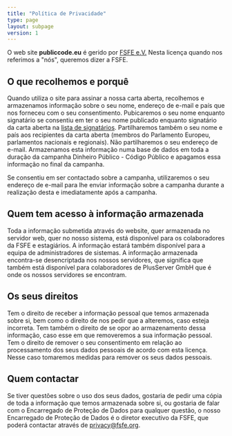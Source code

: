 ```yaml
---
title: "Política de Privacidade"
type: page
layout: subpage
version: 1
---
```


O web site **publiccode.eu** é gerido por
[FSFE e.V.](https://fsfe.org/about/legal/imprint.html)
Nesta licença quando nos referimos a "nós", queremos dizer a FSFE.

## O que recolhemos e porquê
Quando utiliza o site para assinar a nossa carta aberta, recolhemos e
armazenamos informação sobre o seu nome, endereço de e-mail e país que
nos forneceu com o seu consentimento. Pubicaremos o seu nome enquanto
signatário se consentiu em ter o seu nome publicado enquanto signatário
da carta aberta na [lista de signatários](/openletter/all-signatures).
Partilharemos também o seu nome e país aos recipientes da carta aberta
(membros do Parlamento Europeu, parlamentos nacionais e regionais).
Não partilharemos o seu endereço de e-mail. Armazenamos esta informação
numa base de dados em toda a duração da campanha Dinheiro Público -
Código Público e apagamos essa informação no final da campanha.

Se consentiu em ser contactado sobre a campanha, utilizaremos o seu
endereço de e-mail para lhe enviar informação sobre a campanha durante
a realização desta e imediatamente após a campanha.

## Quem tem acesso à informação armazenada

Toda a informação submetida através do website, quer armazenada no
servidor web, quer no nosso sistema, está disponível para os colaboradores
da FSFE e estagiários. A informação estará também disponível para a equipa
de administradores de sistemas. A informação armazenada encontra-se
desencriptada nos nossos servidores, que significa que também está
disponível para colaboradores de PlusServer GmbH que é onde os nossos
servidores se encontram.

## Os seus direitos

Tem o direito de receber a informação pessoal que temos armazenada sobre si,
bem como o direito de nos pedir que a alteremos, caso esteja incorreta.
Tem também o direito de se opor ao armazenamento dessa informação, caso esse em que removeremos a sua informação pessoal. Tem o direito de remover o seu consentimento em relação ao processamento dos seus dados pessoais de acordo
com esta licença. Nesse caso tomaremos medidas para remover os seus dados pessoais.

## Quem contactar

Se tiver questões sobre o uso dos seus dados, gostaria de pedir uma
cópia de toda a informação que temos armazenada sobre si, ou gostaria
de falar com o Encarregado de Proteção de Dados para qualquer questão,
o nosso Encarregado de Proteção de Dados é o diretor executivo da FSFE,
que poderá contactar através de [privacy@fsfe.org](mailto:privacy@fsfe.org).
